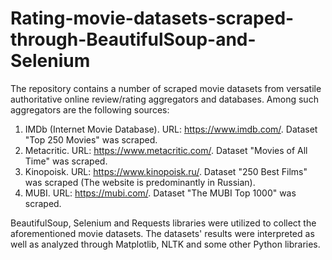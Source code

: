# Rating-movie-datasets-scraped-through-BeautifulSoup-and-Selenium
The repository contains a number of scraped movie datasets from versatile authoritative online review/rating aggregators and databases.
Among such aggregators are the following sources:
1. IMDb (Internet Movie Database). URL: https://www.imdb.com/. Dataset "Top 250 Movies" was scraped.
2. Metacritic. URL: https://www.metacritic.com/. Dataset "Movies of All Time" was scraped.
3. Kinopoisk. URL: https://www.kinopoisk.ru/. Dataset "250 Best Films" was scraped (The website is predominantly in Russian).
4. MUBI. URL: https://mubi.com/. Dataset "The MUBI Top 1000" was scraped.

BeautifulSoup, Selenium and Requests libraries were utilized to collect the aforementioned movie datasets.
The datasets' results were interpreted as well as analyzed through Matplotlib, NLTK and some other Python libraries.
